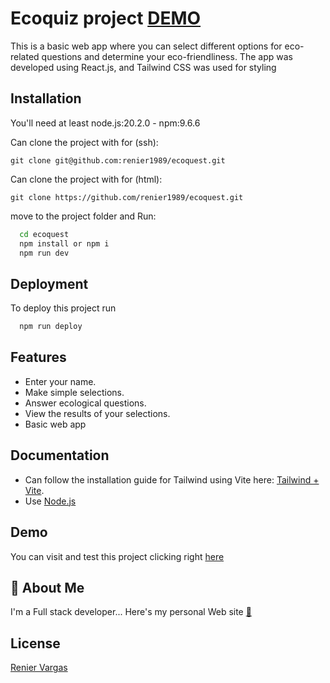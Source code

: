 
# Ecoquiz project  [DEMO](https://renier1989.github.io/ecoquest/)

This is a basic web app where you can select different options for eco-related questions and determine your eco-friendliness. The app was developed using React.js, and Tailwind CSS was used for styling



## Installation

You'll need at least node.js:20.2.0 - npm:9.6.6

Can clone the project with for (ssh):
```
git clone git@github.com:renier1989/ecoquest.git 
```
Can clone the project with for (html):
```
git clone https://github.com/renier1989/ecoquest.git 
```
move to the project folder and Run:
```bash
  cd ecoquest
  npm install or npm i
  npm run dev
```
    
## Deployment

To deploy this project run

```bash
  npm run deploy
```


## Features

- Enter your name.
- Make simple selections.
- Answer ecological questions.
- View the results of your selections.
- Basic web app


## Documentation

- Can follow the installation guide for Tailwind using Vite here: [Tailwind + Vite](https://tailwindcss.com/docs/guides/vite).
- Use [Node.js](https://nodejs.org/en)



## Demo

You can visit and test this project clicking right [here](http://reniervargas.com/citas-react/)


## 🚀 About Me
I'm a Full stack developer...
Here's my personal Web site [🔗](http://reniervargas.com/)


## License

[Renier Vargas](https://reniervargas.com)

